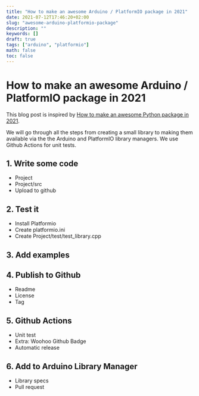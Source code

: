 ```yaml
---
title: "How to make an awesome Arduino / PlatformIO package in 2021"
date: 2021-07-12T17:46:20+02:00
slug: "awesome-arduino-platformio-package"
description: ""
keywords: []
draft: true
tags: ["arduino", "platformio"]
math: false
toc: false
---
```


# How to make an awesome Arduino / PlatformIO package in 2021

This blog post is inspired by [How to make an awesome Python package in 2021](https://antonz.org/python-packaging/). 

We will go through all the steps from creating a small library to making them available via the the Arduino and PlatformIO library managers. We use Github Actions for unit tests.

## 1. Write some code
- Project
- Project/src
- Upload to github

## 2. Test it
- Install Platformio
- Create platformio.ini
- Create Project/test/test_library.cpp

## 3. Add examples

## 4. Publish to Github
- Readme
- License
- Tag

## 5. Github Actions
- Unit test
- Extra: Woohoo Github Badge
- Automatic release

## 6. Add to Arduino Library Manager
- Library specs
- Pull request
